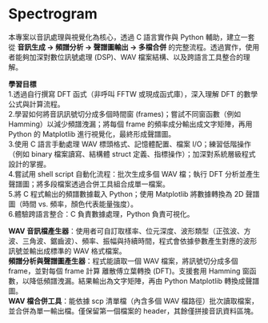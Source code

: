 # Spectrogram 
本專案以音訊處理與視覺化為核心，透過 C 語言實作與 Python 輔助，建立一套從 **音訊生成 → 頻譜分析 → 聲譜圖輸出 → 多檔合併** 的完整流程。透過實作，使用者能夠加深對數位訊號處理 (DSP)、WAV 檔案結構、以及跨語言工具整合的理解。

**學習目標**  
1.透過自行撰寫 DFT 函式（非呼叫 FFTW 或現成函式庫），深入理解 DFT 的數學公式與計算流程。  
2.學習如何將音訊訊號切分成多個時間窗 (frames)；嘗試不同窗函數（例如 Hamming）以減少頻譜洩漏；將每個 frame 的頻率成分輸出成文字矩陣，再用 Python 的 Matplotlib 進行視覺化，最終形成聲譜圖。  
3.使用 C 語言手動處理 WAV 標頭格式、記憶體配置、檔案 I/O；練習低階操作（例如 binary 檔案讀寫、結構體 struct 定義、指標操作）；加深對系統層級程式設計的掌握。  
4.嘗試用 shell script 自動化流程：批次生成多個 WAV 檔；執行 DFT 分析並產生聲譜圖；將多段檔案透過合併工具組合成單一檔案。  
5.將 C 程式輸出的頻譜數據載入 Python；使用 Matplotlib 將數據轉換為 2D 聲譜圖（時間 vs. 頻率，顏色代表能量強度）。  
6.體驗跨語言整合：C 負責數據處理，Python 負責可視化。

**WAV 音訊檔產生器**：使用者可自訂取樣率、位元深度、波形類型（正弦波、方波、三角波、鋸齒波）、頻率、振幅與持續時間，程式會依據參數產生對應的波形訊號並輸出成標準的 WAV 格式檔案。  
**頻譜分析與聲譜圖產生器**：程式能讀取一個 WAV 檔案，將訊號切分成多個 frame，並對每個 frame 計算 離散傅立葉轉換 (DFT)。支援套用 Hamming 窗函數，以降低頻譜洩漏。結果輸出為文字矩陣，再由 Python Matplotlib 轉換成聲譜圖。  
**WAV 檔合併工具**：能依據 scp 清單檔（內含多個 WAV 檔路徑）批次讀取檔案，並合併為單一輸出檔。僅保留第一個檔案的 header，其餘僅拼接音訊資料區塊。  
